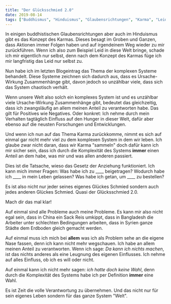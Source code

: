 ```yaml
---
title: "Der Glücksschmied 2.0"
date: 2019-08-14
tags: ["Buddhismus", "Hinduismus", "Glaubensrichtungen", "Karma", "Leid", "Komplexität", "Verantwortung", "Hunger", "Forschung", "Definition", "Gesetz der Anziehung", "Glücksschmied", "China", "Reissack", "Probleme", "Einfluss", "Wahl", "System"]
---
```


In einigen buddhistischen Glaubensrichtungen aber auch im Hinduismus gibt es das Konzept des Karmas. Dieses besagt im Groben und Ganzen, dass Aktionen immer Folgen haben und auf irgendeinem Weg wieder zu mir zurückführen. Wenn ich also zum Beispiel Leid in diese Welt bringe, schade ich mir eigentlich nur selbst, denn nach dem Konzept des Karmas füge ich mir langfristig das Leid nur selbst zu.

Nun habe ich im letzten Blogeintrag das Thema der komplexen Systeme behandelt. Diese Systeme zeichnen sich dadurch aus, dass es Ursache-Wirkung Zusammenhänge gibt, davon jedoch so unzählbar viele, dass sich das System chaotisch verhält.

Wenn unsere Welt also solch ein komplexes System ist und es unzählbar viele Ursache-Wirkung Zusammenhänge gibt, bedeutet das gleichzeitig, dass ich zwangsläufig an allem meinen Anteil zu verantworten habe. Das gilt für Positives wie Negatives. Oder konkret: Ich nehme durch mein Verhalten tagtäglich Einfluss auf den Hunger in dieser Welt, dafür aber ebenso auf die neusten Forschungen und Entwicklungen.

Und wenn ich nun auf das Thema Karma zurückkomme, nimmt es sich auf einmal gar nicht mehr viel zu dem komplexen System in dem wir leben. Ich glaube zwar nicht daran, dass wir Karma "sammeln" doch dafür kann ich mir sicher sein, dass ich durch die Komplexität des Systems **immer** einen Anteil an dem habe, was mir und was allen anderen passiert.

Dies ist die Tatsache, wieso das Gesetz der Anziehung funktioniert. Ich kann mich immer Fragen: Was habe ich zu ____ beigetragen? Wodurch habe ich ____ in mein Leben gelassen? Was habe ich getan, um ____ zu bestellen?

Es ist also nicht nur jeder seines eigenes Glückes Schmied sondern auch jedes anderen Glückes Schmied. Quasi der Glücksschmied 2.0.

Mach dir das mal klar!

Auf einmal sind alle Probleme auch meine Probleme. Es kann mir also nicht egal sein, dass in China ein Sack Reis umkippt, dass in Bangladesh die Arbeiter unter schlechten Bedingungen arbeiten, dass in Syrien ganze Städte dem Erdboden gleich gemacht werden. 

Auf einmal muss ich mich bei **allem** was ich als Problem sehe an die eigene Nase fassen, denn ich kann nicht mehr wegschauen. Ich habe an allem meinen Anteil zu verantworten. Wenn ich sage: _Da kann ich nichts machen_, ist das nichts anderes als eine Leugnung des eigenen Einflusses. Ich nehme auf alles Einfluss, ob ich es will oder nicht.

Auf einmal kann ich nicht mehr sagen: _ich hatte doch keine Wahl_, denn durch die Komplexität des Systems habe ich per Definition **immer** eine Wahl.

Es ist Zeit die volle Verantwortung zu übernehmen. Und das nicht nur für sein eigenes Leben sondern für das ganze System "Welt".
